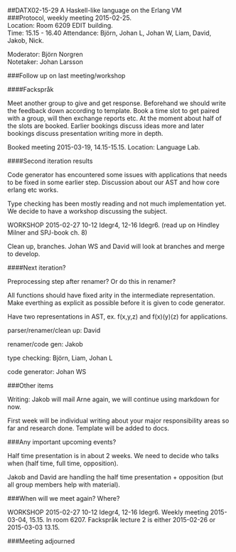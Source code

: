 ##DATX02-15-29 A Haskell-like language on the Erlang VM  
###Protocol, weekly meeting 2015-02-25.  
Location: Room 6209 EDIT building.  
Time: 15.15 - 16.40
Attendance: Björn, Johan L, Johan W, Liam, David, Jakob, Nick.


Moderator: Björn Norgren  
Notetaker: Johan Larsson


###Follow up on last meeting/workshop

####Fackspråk

Meet another group to give and get response.
Beforehand we should write the feedback down according to template.
Book a time slot to get paired with a group, will then exchange reports etc.
At the moment about half of the slots are booked.
Earlier bookings discuss ideas more and later bookings discuss presentation writing more in depth.

Booked meeting 2015-03-19, 14.15-15.15.
Location: Language Lab.

####Second iteration results

Code generator has encountered some issues with applications that needs to be fixed in some earlier step. Discussion about our AST and how core erlang etc works. 

Type checking has been mostly reading and not much implementation yet. We decide to have a workshop discussing the subject. 

WORKSHOP 2015-02-27 10-12 Idegr4, 12-16 Idegr6.
(read up on Hindley Milner and SPJ-book ch. 8)

Clean up, branches. Johan WS and David will look at branches and merge to develop.

####Next iteration?

Preprocessing step after renamer? Or do this in renamer?

All functions should have fixed arity in the intermediate representation.
Make everthing as explicit as possible before it is given to code generator.

Have two representations in AST, ex. f(x,y,z) and f(x)(y)(z) for applications.

parser/renamer/clean up: David

renamer/code gen: Jakob

type checking: Björn, Liam, Johan L

code generator: Johan WS


###Other items

Writing:
Jakob will mail Arne again, we will continue using markdown for now.

First week will be individual writing about your major responsibility areas so far and research done. Template will be added to docs.

###Any important upcoming events?

Half time presentation is in about 2 weeks. We need to decide who talks when (half time, full time, opposition).

Jakob and David are handling the half time presentation + opposition (but all group members help with material).


###When will we meet again? Where?

WORKSHOP 2015-02-27 10-12 Idegr4, 12-16 Idegr6.
Weekly meeting 2015-03-04, 15.15. In room 6207.
Fackspråk lecture 2 is either 2015-02-26 or 2015-03-03 13.15.

###Meeting adjourned




